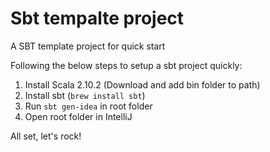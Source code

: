 Sbt tempalte project
============

A SBT template project for quick start

Following the below steps to setup a sbt project quickly:

1. Install Scala 2.10.2 (Download and add bin folder to path)
2. Install sbt (`brew install sbt`)
3. Run `sbt gen-idea` in root folder
4. Open root folder in IntelliJ

All set, let's rock!
